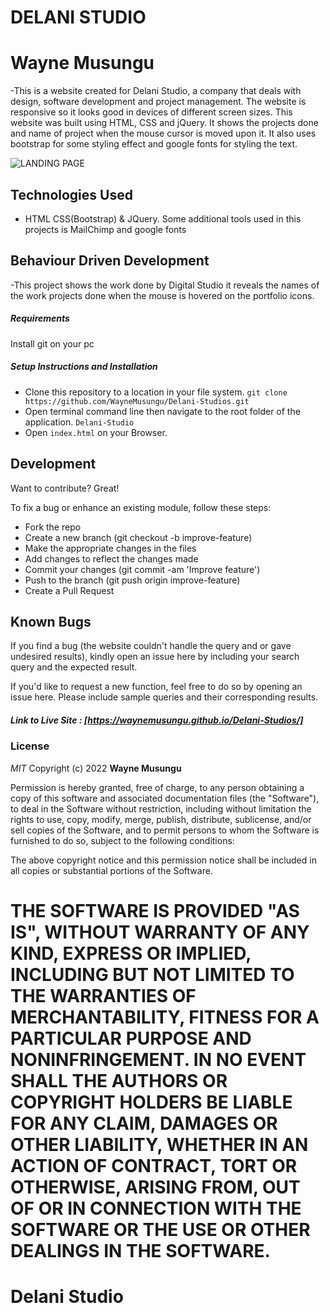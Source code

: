 # DELANI STUDIO
# Wayne Musungu

-This is a website created for Delani Studio, a company that deals with design, software development and project management. The website is responsive so it looks good in devices of different screen sizes. This website was built using HTML, CSS and jQuery. It shows the projects done and name of project when the mouse cursor is moved upon it. It also uses bootstrap for some styling effect and google fonts for styling the text.


![LANDING PAGE](Delani-Studios.png)


## Technologies Used

- HTML CSS(Bootstrap) &  JQuery. Some additional tools used in this projects is MailChimp and google fonts 

## Behaviour Driven Development
-This project shows the work done by Digital Studio it reveals the names of the work projects done when the mouse is hovered on the portfolio icons.

##### Requirements

Install git on your pc 

##### Setup Instructions and Installation

- Clone this repository to a location in your file system. `git clone https://github.com/WayneMusungu/Delani-Studios.git`
- Open terminal command line then navigate to the root folder of the application. `Delani-Studio`
- Open `index.html` on your Browser.



## Development

Want to contribute? Great!

To fix a bug or enhance an existing module, follow these steps:
- Fork the repo
- Create a new branch (git checkout -b improve-feature)
- Make the appropriate changes in the files
- Add changes to reflect the changes made
- Commit your changes (git commit -am 'Improve feature')
- Push to the branch (git push origin improve-feature)
- Create a Pull Request


## Known Bugs

If you find a bug (the website couldn't handle the query and or gave undesired results), kindly open an issue here by including your search query and the expected result.

If you'd like to request a new function, feel free to do so by opening an issue here. Please include sample queries and their corresponding results.


##### Link to Live Site : [https://waynemusungu.github.io/Delani-Studios/]

### License

*MIT*
Copyright (c) 2022 **Wayne Musungu**

Permission is hereby granted, free of charge, to any person obtaining a copy of this software and associated documentation files (the "Software"), to deal in the Software without restriction, including without limitation the rights to use, copy, modify, merge, publish, distribute, sublicense, and/or sell copies of the Software, and to permit persons to whom the Software is furnished to do so, subject to the following conditions:

The above copyright notice and this permission notice shall be included in all copies or substantial portions of the Software.

THE SOFTWARE IS PROVIDED "AS IS", WITHOUT WARRANTY OF ANY KIND, EXPRESS OR IMPLIED, INCLUDING BUT NOT LIMITED TO THE WARRANTIES OF MERCHANTABILITY, FITNESS FOR A PARTICULAR PURPOSE AND NONINFRINGEMENT. IN NO EVENT SHALL THE AUTHORS OR COPYRIGHT HOLDERS BE LIABLE FOR ANY CLAIM, DAMAGES OR OTHER LIABILITY, WHETHER IN AN ACTION OF CONTRACT, TORT OR OTHERWISE, ARISING FROM, OUT OF OR IN CONNECTION WITH THE SOFTWARE OR THE USE OR OTHER DEALINGS IN THE SOFTWARE.
=======
# Delani Studio
